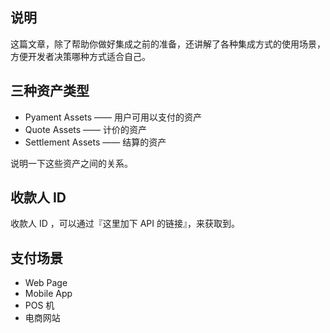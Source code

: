 
## 说明

这篇文章，除了帮助你做好集成之前的准备，还讲解了各种集成方式的使用场景，方便开发者决策哪种方式适合自己。

## 三种资产类型

- Pyament Assets —— 用户可用以支付的资产
- Quote Assets —— 计价的资产
- Settlement Assets —— 结算的资产

说明一下这些资产之间的关系。

## 收款人 ID

收款人 ID ，可以通过『这里加下 API 的链接』，来获取到。

## 支付场景

- Web Page
- Mobile App
- POS 机
- 电商网站

